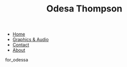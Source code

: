 	
<head>
	<title> Odessa Emmanuelle Thompson </title>
	<link rel="stylesheet" type="text/css" href="main.css">
<head>
	
<header>
	<h1>Odesa Thompson</h1>
</header>

<div class="navtop">	
<nav>
	<ul>
		<li class="navigation"><a href="default.asp">Home</a></li>
  		<li class="navigation"><a href="news.asp">Graphics & Audio</a></li>
  		<li class="navigation"><a href="contact.asp">Contact</a></li>
  		<li class="navigation"><a href="about.asp">About</a></li>
	</ul>
</nav>
</div>

<body>
    <p class="textmain">for_odessa</p>
</body>



